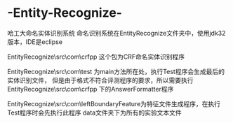 # -Entity-Recognize-
哈工大命名实体识别系统
命名识别系统在EntityRecognize文件夹中，使用jdk32版本，IDE是eclipse

EntityRecognize\src\com\crfpp 这个包为CRF命名实体识别程序

EntityRecognize\src\com\test 为main方法所在处，执行Test程序会生成最后的实体识别文件，
但是由于格式不符合评测程序的要求，所以需要执行EntityRecognize\src\com\crfpp 下的AnswerFormatter程序

EntityRecognize\src\com\leftBoundaryFeature为特征文件生成程序，在执行Test程序时会先执行此程序
data文件夹下为所有的实验文本文件
